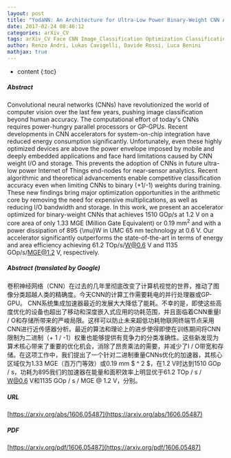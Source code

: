 ```yaml
---
layout: post
title: "YodaNN: An Architecture for Ultra-Low Power Binary-Weight CNN Acceleration"
date: 2017-02-24 08:46:12
categories: arXiv_CV
tags: arXiv_CV Face CNN Image_Classification Optimization Classification
author: Renzo Andri, Lukas Cavigelli, Davide Rossi, Luca Benini
mathjax: true
---
```


* content
{:toc}

##### Abstract
Convolutional neural networks (CNNs) have revolutionized the world of computer vision over the last few years, pushing image classification beyond human accuracy. The computational effort of today's CNNs requires power-hungry parallel processors or GP-GPUs. Recent developments in CNN accelerators for system-on-chip integration have reduced energy consumption significantly. Unfortunately, even these highly optimized devices are above the power envelope imposed by mobile and deeply embedded applications and face hard limitations caused by CNN weight I/O and storage. This prevents the adoption of CNNs in future ultra-low power Internet of Things end-nodes for near-sensor analytics. Recent algorithmic and theoretical advancements enable competitive classification accuracy even when limiting CNNs to binary (+1/-1) weights during training. These new findings bring major optimization opportunities in the arithmetic core by removing the need for expensive multiplications, as well as reducing I/O bandwidth and storage. In this work, we present an accelerator optimized for binary-weight CNNs that achieves 1510 GOp/s at 1.2 V on a core area of only 1.33 MGE (Million Gate Equivalent) or 0.19 mm$^2$ and with a power dissipation of 895 {\mu}W in UMC 65 nm technology at 0.6 V. Our accelerator significantly outperforms the state-of-the-art in terms of energy and area efficiency achieving 61.2 TOp/s/W@0.6 V and 1135 GOp/s/MGE@1.2 V, respectively.

##### Abstract (translated by Google)
卷积神经网络（CNN）在过去的几年里彻底改变了计算机视觉的世界，推动了图像分类超越人类的精确度。今天CNN的计算工作需要耗电的并行处理器或GP-GPU。 CNN系统集成加速器最近的发展大大降低了能耗。不幸的是，即使这些高度优化的设备也超出了移动和深度嵌入式应用的功耗范围，并且面临着CNN重量I / O和存储所带来的严峻局限。这样可以防止未来超低功耗物联网终端节点采用CNN进行近传感器分析。最近的算法和理论上的进步使得即使在训练期间将CNN限制为二进制（+ 1 / -1）权重也能够提供有竞争力的分类准确性。这些新发现为算术核心带来了重要的优化机会，消除了昂贵乘法的需要，并减少了I / O带宽和存储。在这项工作中，我们提出了一个针对二进制重量CNNs优化的加速器，其核心区域仅为1.33 MGE（百万门等效）或0.19 mm $ ^ 2 $，在1.2 V时达到1510 GOp / s，功耗为895我们的加速器在能量和面积效率上明显优于61.2 TOp / s / W@0.6 V和1135 GOp / s / MGE @ 1.2 V，分别。

##### URL
[https://arxiv.org/abs/1606.05487](https://arxiv.org/abs/1606.05487)

##### PDF
[https://arxiv.org/pdf/1606.05487](https://arxiv.org/pdf/1606.05487)


